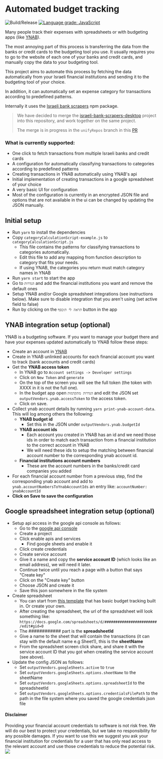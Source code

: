 # Automated budget tracking

![Build/Release](https://github.com/brafdlog/budget-tracking/workflows/Build/Release/badge.svg?branch=master&event=push)
[![Language grade: JavaScript](https://img.shields.io/lgtm/grade/javascript/g/brafdlog/budget-tracking.svg?logo=lgtm&logoWidth=18)](https://lgtm.com/projects/g/brafdlog/budget-tracking/context:javascript)

Many people track their expenses with spreadsheets or with budgeting apps (like [YNAB](https://ynab.com/referral/?ref=Z5wPbP0cYTWjdTQj&utm_source=customer_referral)).

The most annoying part of this process is transferring the data from the banks or credit cards to the budgeting tool you use. It usually requires you to go to the website of each one of your banks and credit cards, and manually copy the data to your budgeting tool.

This project aims to automate this process by fetching the data automatically from your Israeli financial institutions and sending it to the budgeting tool of your choice.

In addition, it can automatically set an expense category for transactions according to predefined patterns.

Internally it uses the [Israeli bank scrapers](https://github.com/eshaham/israeli-bank-scrapers) npm package.


>
> We have decided to merge the [israeli-bank-scrapers-desktop](https://github.com/baruchiro/israeli-bank-scrapers-desktop) project into this repository, and work together on the same project. 
>
> The merge is in progress in the `unifyRepos` branch in this [PR](https://github.com/brafdlog/budget-tracking/pull/50)
>  

### What is currently supported:

- One click to fetch transactions from multiple Israeli banks and credit cards
- A configuration for automatically classifying transactions to categories according to predefined patterns
- Creating transactions in YNAB automatically using YNAB's api
- Initial implementation of creating transactions in a google spreadsheet of your choice
- A very basic UI for configuration
- Most of the configuration is currently in an encrypted JSON file and options that are not available in the ui can be changed by updating the JSON manually.

## Initial setup

- Run `yarn` to install the dependencies
- Copy `categoryCalculationScript-example.js` to `categoryCalculationScript.js`
  - This file contains the patterns for classifying transactions to categories automatically.
  - Edit this file to add any mapping from function description to category that fits your needs.
  - If using YNAB, the categories you return must match category names in YNAB
- Run `yarn start` to start the app
- Go to `הגדרות` and add the financial institutions you want and remove the default ones
- Setup YNAB and/or Google spreadsheet integrations (see instructions below). Make sure to disable integration that you aren't using (set active field to false)
- Run by clicking on the `תראה לי ת׳כסף` button in the app

## YNAB integration setup (optional)

YNAB is a budgeting software. If you want to manage your budget there and have your expenses updated automatically to YNAB follow these steps:

- Create an account in [YNAB](https://ynab.com/referral/?ref=Z5wPbP0cYTWjdTQj&utm_source=customer_referral)
- Create in YNAB unlinked accounts for each financial account you want to track (bank accounts and credit cards)
- Get the **YNAB access token**
  - In YNAB go to `Account settings -> Developer settings`
  - Click on `New Token` and `generate`
  - On the top of the screen you will see the full token (the token with XXXX in it is not the full one).
  - In the budget app open `הגדרות מתקדמות` and edit the JSON set `outputVendors.ynab.accessToken` to the access token.
  - Click on save.
- Collect ynab account details by running `yarn print-ynab-account-data`. This will log among others the following:
  - **YNAB budget id**
    - Set this in the JSON under `outputVendors.ynab.budgetId`
  - **YNAB account ids**
    - Each account you created in YNAB has an id and we need those ids in order to match each transaction from a financial institution to the correct account in YNAB
    - We will need these ids to setup the matching between financial account number to the corresponding ynab account id.
  - **Financial institutions account numbers**
    - These are the account numbers in the banks/credit card companies you added
- For each financial account number from a previous step, find the corresponding ynab account and add to `ynab.accountNumbersToYnabAccountIds` an entry like: `accountNumber: ynabAccountId`
- **Click on Save to save the configuration**

## Google spreadsheet integration setup (optional)

- Setup api access in the google api console as follows:
  - Go to the [google api console](https://console.developers.google.com/)
  - Create a project
  - Click enable apis and services
    - Find google sheets and enable it
  - Click create credentials
  - Create service account
  - Give it a name and copy the **service account ID** (which looks like an email address), we will need it later.
  - Continue twice until you reach a page with a button that says "Create key"
  - Click on the "Create key" button
  - Choose JSON and create it
  - Save this json somewhere in the file system
- Create spreadsheet
  - You can start from [this template](https://docs.google.com/spreadsheets/d/1X3vhn9YvJPMi_wrldV0VChNXB2z7paSuVoIQ2J8j6vo/template/preview) that has basic budget tracking built in. Or create your own.
  - After creating the spreadsheet, the url of the spreadsheet will look something like: `https://docs.google.com/spreadsheets/d/########################/edit#gid=0`
  - The ############ part is the **spreadsheetId**
  - Give a name to the sheet that will contain the transactions (it can stay with the default name e.g Sheet1), this is the **sheetName**
  - From the spreadsheet screen click share, and share it with the service account ID that you got when creating the service account (see above).
- Update the config JSON as follows:
  - Set `outputVendors.googleSheets.active` to `true`
  - Set `outputVendors.googleSheets.options.sheetName` to the sheetName
  - Set `outputVendors.googleSheets.options.spreadsheetId` to the spreadsheetId
  - Set `outputVendors.googleSheets.options.credentialsFilePath` to the path in the file system where you saved the google credentials json file

#### Disclaimer

Providing your financial account credentials to software is not risk free. We will do our best to protect your credentials, but we take no responsibility for any possible damages. If you want to use this we suggest you ask your financial institution for credentials for a user that has only read access to the relevant account and use those credentials to reduce the potential risk.
![](https://api.segment.io/v1/pixel/page?data=ewogICJ3cml0ZUtleSI6ICJtOVh2MHpHZTFvVWphaVU4cjJUZjJBdU44SThmQlJyYyIsCiAgIm5hbWUiOiAiUkVBRE1FIiwKICAiYW5vbnltb3VzSWQiOiAiYWFhYSIKfQ==)
